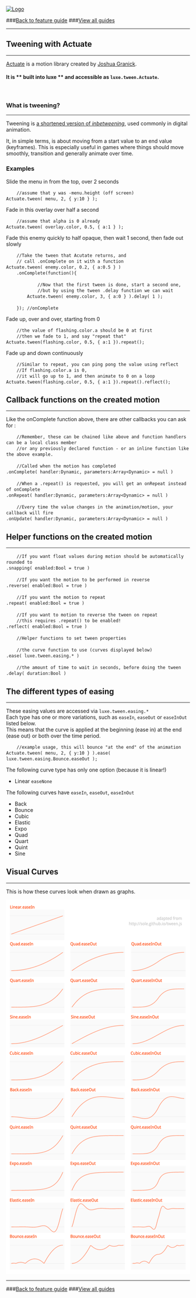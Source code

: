 
[![Logo](http://luxeengine.com/images/logo.png)](index.html)

###[Back to feature guide](guide.html#tweening)
###[View all guides](guide.html)

---

## Tweening with Actuate
---

[Actuate](http://lib.haxe.org/p/actuate) is a motion library created by [Joshua Granick](http://www.joshuagranick.com/).

#### It is ** built into luxe ** and accessible as ` luxe.tween.Actuate `.

&nbsp;

### What is tweening?
---
Tweening is [a shortened version of _inbetweening_](http://en.wikipedia.org/wiki/Inbetweening), used commonly in digital animation.

It, in simple terms, is about moving from a start value to an end value (keyframes). This is especially useful in games where things should move smoothly, transition and generally animate over time.

### Examples

Slide the menu in from the top, over 2 seconds
    
        //assume that y was -menu.height (off screen)
    Actuate.tween( menu, 2, { y:10 } );

Fade in this overlay over half a second

        //assume that alpha is 0 already
    Actuate.tween( overlay.color, 0.5, { a:1 } );

Fade this enemy quickly to half opaque, then wait 1 second, then fade out slowly
    
        //Take the tween that Acutate returns, and 
        // call .onComplete on it with a function
    Actuate.tween( enemy.color, 0.2, { a:0.5 } )
        .onComplete(function(){
                
                //Now that the first tween is done, start a second one,
                //but by using the tween .delay function we can wait
            Actuate.tween( enemy.color, 3, { a:0 } ).delay( 1 );

        }); //onComplete

Fade up, over and over, starting from 0
    
        //the value of flashing.color.a should be 0 at first
        //then we fade to 1, and say "repeat that"
    Actuate.tween(flashing.color, 0.5, { a:1 }).repeat();

Fade up and down continuously
    
        //Similar to repeat, you can ping pong the value using reflect
        //If flashing.color.a is 0, 
        //it will go up to 1, and then animate to 0 on a loop
    Actuate.tween(flashing.color, 0.5, { a:1 }).repeat().reflect();


## Callback functions on the created motion
---

Like the onComplete function above, there are other callbacks you can ask for :
        
        //Remember, these can be chained like above and function handlers can be a local class member
        //or any previously declared function - or an inline function like the above example.

        //Called when the motion has completed
    .onComplete( handler:Dynamic, parameters:Array<Dynamic> = null )

        //When a .repeat() is requested, you will get an onRepeat instead of onComplete
    .onRepeat( handler:Dynamic, parameters:Array<Dynamic> = null )

        //Every time the value changes in the animation/motion, your callback will fire
    .onUpdate( handler:Dynamic, parameters:Array<Dynamic> = null )

## Helper functions on the created motion
---
        
        //If you want float values during motion should be automatically rounded to 
    .snapping( enabled:Bool = true )

        //If you want the motion to be performed in reverse
    .reverse( enabled:Bool = true )

        //If you want the motion to repeat
    .repeat( enabled:Bool = true )

        //If you want to motion to reverse the tween on repeat
        //this requires .repeat() to be enabled!
    .reflect( enabled:Bool = true )    

        //Helper functions to set tween properties

        //the curve function to use (curves displayed below)
    .ease( luxe.tween.easing.* )

        //the amount of time to wait in seconds, before doing the tween
    .delay( duration:Bool )

## The different types of easing 
--- 

These easing values are accessed via `luxe.tween.easing.*`    
Each type has one or more variations, such as `easeIn`, `easeOut` or `easeInOut` listed below.   
This means that the curve is applied at the beginning (ease in) at the end (ease out) or both over the time period.

        //example usage, this will bounce "at the end" of the animation
    Actuate.tween( menu, 2, { y:10 } ).ease( luxe.tween.easing.Bounce.easeOut );

The following curve type has only one option (because it is linear!)

- Linear  `easeNone`

The following curves have `easeIn`, `easeOut`, `easeInOut`

- Back
- Bounce
- Cubic 
- Elastic
- Expo
- Quad  
- Quart 
- Quint 
- Sine  

## Visual Curves
---

This is how these curves look when drawn as graphs.   

![tweening curves](images/tweens.png)

---

###[Back to feature guide](guide.html#tweening)
###[View all guides](guide.html)

&nbsp;   
&nbsp;   
&nbsp;   
